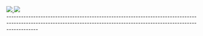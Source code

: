 <div id="header" align="left">
  <a href="https://www.linkedin.com/in/arun-s-k-8aa3a7225/">
    <img src="https://img.shields.io/badge/LinkedIn-0077B5?style=for-the-badge&logo=linkedin&logoColor=white"/>
  </a>
    <a href="https://www.linkedin.com/in/arun-s-k-8aa3a7225/">
      <img src="https://img.shields.io/badge/Twitter-1DA1F2?style=for-the-badge&logo=twitter&logoColor=white"/>
  </a>
</div>
-------------------------------------------------------------------------------------------------------------------------------------------------------------------------

